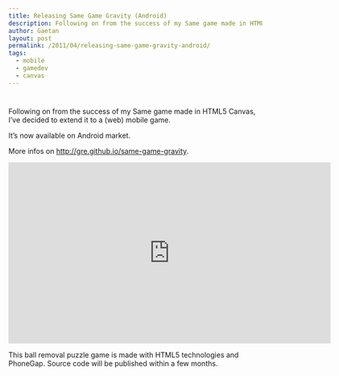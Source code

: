 ```yaml
---
title: Releasing Same Game Gravity (Android)
description: Following on from the success of my Same game made in HTML5 Canvas, I’ve decided to extend it to a (web) mobile game.
author: Gaetan
layout: post
permalink: /2011/04/releasing-same-game-gravity-android/
tags:
  - mobile
  - gamedev
  - canvas
---
```

# 

Following on from the success of my Same game made in HTML5 Canvas, I’ve decided to extend it to a (web) mobile game.

It’s now available on Android market.

More infos on <http://gre.github.io/same-game-gravity>.

<iframe width="640" height="360" src="http://www.youtube.com/embed/Qyd69g9hmIY?feature=player_embedded" frameborder="0" allowfullscreen></iframe>

This ball removal puzzle game is made with HTML5 technologies and PhoneGap. Source code will be published within a few months.
